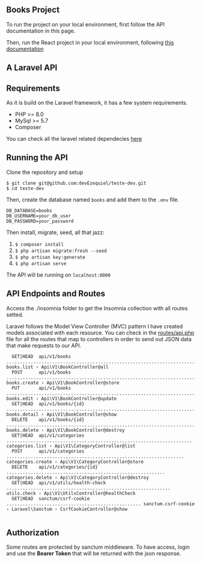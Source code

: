## Books Project

To run the project on your local environment, first follow the API documentation in this page.

Then, run the React project in your local environment,  following [this documentation](https://github.com/devEzequiel/teste-dev/blob/ez-develop/resources/frontend/README.md)

## A Laravel API

## Requirements

As it is build on the Laravel framework, it has a few system requirements.

- PHP >= 8.0
- MySql >= 5.7
- Composer

You can check all the laravel related dependecies
[here](https://laravel.com/docs/9.x/deployment#server-requirements)

## Running the API
Clone the repository and setup

`$ git clone git@github.com:devEzequiel/teste-dev.git` <br />
`$ cd teste-dev` <br />

Then, create the database named `books` and add them to the `.env` file.

```
DB_DATABASE=books
DB_USERNAME=your_db_user
DB_PASSWORD=your_password
```

Then install, migrate, seed, all that jazz:

1. `$ composer install`
2. `$ php artisan migrate:fresh --seed`
3. `$ php artisan key:generate`
4. `$ php artisan serve`

The API will be running on `localhost:8000`


## API Endpoints and Routes

Access the ./insomnia folder to get the Insomnia collection with all routes setted.

Laravel follows the Model View Controller (MVC) pattern I have created models associated with
each resource. You can check in the [routes/api.php](https://github.com/devEzequiel/teste-dev/blob/ez-develop/routes/api.php) 
file for all the routes that map to controllers in order to send out JSON data that make requests to our API.


```
  GET|HEAD  api/v1/books .................................................................................... books.list › Api\V1\BookController@all
  POST      api/v1/books ................................................................................ books.create › Api\V1\BookController@store
  PUT       api/v1/books ................................................................................. books.edit › Api\V1\BookController@update
  GET|HEAD  api/v1/books/{id} ............................................................................ books.detail › Api\V1\BookController@show
  DELETE    api/v1/books/{id} ......................................................................... books.delete › Api\V1\BookController@destroy
  GET|HEAD  api/v1/categories ..................................................................... categories.list › Api\V1\CategoryController@list
  POST      api/v1/categories .................................................................. categories.create › Api\V1\CategoryController@store
  DELETE    api/v1/categories/{id} ........................................................... categories.delete › Api\V1\CategoryController@destroy
  GET|HEAD  api/v1/utils/health-check ............................................................. utils.check › Api\V1\UtilsController@healthCheck
  GET|HEAD  sanctum/csrf-cookie .................................................. sanctum.csrf-cookie › Laravel\Sanctum › CsrfCookieController@show
 
```

## Authorization

Some routes are protected by sanctum middleware.
To have access, login and use the **Bearer Token** that will be returned with the json response.
